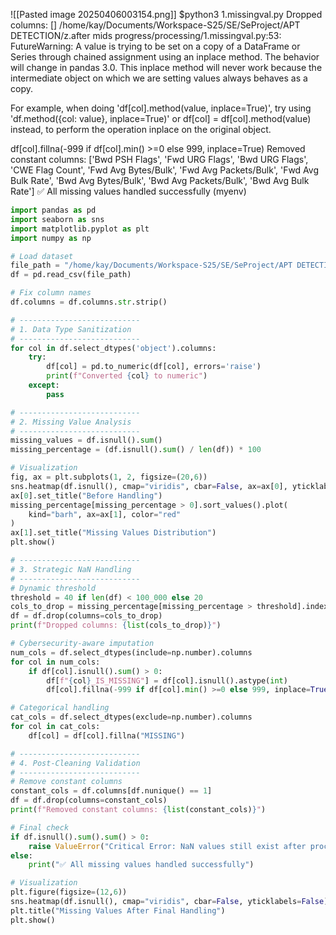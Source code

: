![[Pasted image 20250406003154.png]]
$python3 1.missingval.py 
Dropped columns: []
/home/kay/Documents/Workspace-S25/SE/SeProject/APT DETECTION/z.after mids progress/processing/1.missingval.py:53: FutureWarning: A value is trying to be set on a copy of a DataFrame or Series through chained assignment using an inplace method.
The behavior will change in pandas 3.0. This inplace method will never work because the intermediate object on which we are setting values always behaves as a copy.

For example, when doing 'df[col].method(value, inplace=True)', try using 'df.method({col: value}, inplace=True)' or df[col] = df[col].method(value) instead, to perform the operation inplace on the original object.


  df[col].fillna(-999 if df[col].min() >=0 else 999, inplace=True)
Removed constant columns: ['Bwd PSH Flags', 'Fwd URG Flags', 'Bwd URG Flags', 'CWE Flag Count', 'Fwd Avg Bytes/Bulk', 'Fwd Avg Packets/Bulk', 'Fwd Avg Bulk Rate', 'Bwd Avg Bytes/Bulk', 'Bwd Avg Packets/Bulk', 'Bwd Avg Bulk Rate']
✅ All missing values handled successfully
(myenv)

```python
import pandas as pd
import seaborn as sns 
import matplotlib.pyplot as plt
import numpy as np

# Load dataset
file_path = "/home/kay/Documents/Workspace-S25/SE/SeProject/APT DETECTION/z.after mids progress/dataset/Friday-WorkingHours-Afternoon-DDos.pcap_ISCX(final).csv"
df = pd.read_csv(file_path)

# Fix column names
df.columns = df.columns.str.strip()

# ---------------------------
# 1. Data Type Sanitization
# ---------------------------
for col in df.select_dtypes('object').columns:
    try:
        df[col] = pd.to_numeric(df[col], errors='raise')
        print(f"Converted {col} to numeric")
    except:
        pass

# ---------------------------
# 2. Missing Value Analysis
# ---------------------------
missing_values = df.isnull().sum()
missing_percentage = (df.isnull().sum() / len(df)) * 100

# Visualization
fig, ax = plt.subplots(1, 2, figsize=(20,6))
sns.heatmap(df.isnull(), cmap="viridis", cbar=False, ax=ax[0], yticklabels=False)
ax[0].set_title("Before Handling")
missing_percentage[missing_percentage > 0].sort_values().plot(
    kind="barh", ax=ax[1], color="red"
)
ax[1].set_title("Missing Values Distribution")
plt.show()

# ---------------------------
# 3. Strategic NaN Handling
# ---------------------------
# Dynamic threshold
threshold = 40 if len(df) < 100_000 else 20
cols_to_drop = missing_percentage[missing_percentage > threshold].index
df = df.drop(columns=cols_to_drop)
print(f"Dropped columns: {list(cols_to_drop)}")

# Cybersecurity-aware imputation
num_cols = df.select_dtypes(include=np.number).columns
for col in num_cols:
    if df[col].isnull().sum() > 0:
        df[f"{col}_IS_MISSING"] = df[col].isnull().astype(int)
        df[col].fillna(-999 if df[col].min() >=0 else 999, inplace=True)

# Categorical handling
cat_cols = df.select_dtypes(exclude=np.number).columns
for col in cat_cols:
    df[col] = df[col].fillna("MISSING")

# ---------------------------
# 4. Post-Cleaning Validation
# ---------------------------
# Remove constant columns
constant_cols = df.columns[df.nunique() == 1]
df = df.drop(columns=constant_cols)
print(f"Removed constant columns: {list(constant_cols)}")

# Final check
if df.isnull().sum().sum() > 0:
    raise ValueError("Critical Error: NaN values still exist after processing!")
else:
    print("✅ All missing values handled successfully")

# Visualization
plt.figure(figsize=(12,6))
sns.heatmap(df.isnull(), cmap="viridis", cbar=False, yticklabels=False)
plt.title("Missing Values After Final Handling")
plt.show()
```
